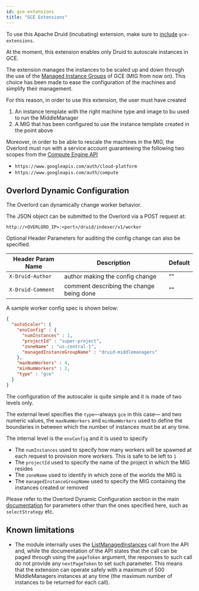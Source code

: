 ```yaml
---
id: gce-extensions
title: "GCE Extensions"
---
```


<!--
  ~ Licensed to the Apache Software Foundation (ASF) under one
  ~ or more contributor license agreements.  See the NOTICE file
  ~ distributed with this work for additional information
  ~ regarding copyright ownership.  The ASF licenses this file
  ~ to you under the Apache License, Version 2.0 (the
  ~ "License"); you may not use this file except in compliance
  ~ with the License.  You may obtain a copy of the License at
  ~
  ~   http://www.apache.org/licenses/LICENSE-2.0
  ~
  ~ Unless required by applicable law or agreed to in writing,
  ~ software distributed under the License is distributed on an
  ~ "AS IS" BASIS, WITHOUT WARRANTIES OR CONDITIONS OF ANY
  ~ KIND, either express or implied.  See the License for the
  ~ specific language governing permissions and limitations
  ~ under the License.
  -->


To use this Apache Druid (incubating) extension, make sure to [include](../../development/extensions.md#loading-extensions) `gce-extensions`.

At the moment, this extension enables only Druid to autoscale instances in GCE.

The extension manages the instances to be scaled up and down through the use of the [Managed Instance Groups](https://cloud.google.com/compute/docs/instance-groups/creating-groups-of-managed-instances#resize_managed_group)
of GCE (MIG from now on). This choice has been made to ease the configuration of the machines and simplify their
management.

For this reason, in order to use this extension, the user must have created
1. An instance template with the right machine type and image to bu used to run the MiddleManager
2. A MIG that has been configured to use the instance template created in the point above

Moreover, in order to be able to rescale the machines in the MIG, the Overlord must run with a service account
guaranteeing the following two scopes from the [Compute Engine API](https://developers.google.com/identity/protocols/googlescopes#computev1)
- `https://www.googleapis.com/auth/cloud-platform`
- `https://www.googleapis.com/auth/compute`

## Overlord Dynamic Configuration

The Overlord can dynamically change worker behavior.

The JSON object can be submitted to the Overlord via a POST request at:

```
http://<OVERLORD_IP>:<port>/druid/indexer/v1/worker
```

Optional Header Parameters for auditing the config change can also be specified.

|Header Param Name| Description | Default |
|----------|-------------|---------|
|`X-Druid-Author`| author making the config change|""|
|`X-Druid-Comment`| comment describing the change being done|""|

A sample worker config spec is shown below:

```json
{
  "autoScaler": {
    "envConfig" : {
      "numInstances" : 1,
      "projectId" : "super-project",
      "zoneName" : "us-central-1",
      "managedInstanceGroupName" : "druid-middlemanagers"
    },
    "maxNumWorkers" : 4,
    "minNumWorkers" : 2,
    "type" : "gce"
  }
}
```

The configuration of the autoscaler is quite simple and it is made of two levels only.

The external level specifies the `type`—always `gce` in this case— and two numeric values,
the `maxNumWorkers` and `minNumWorkers` used to define the boundaries in between which the
number of instances must be at any time.

The internal level is the `envConfig` and it is used to specify

- The `numInstances` used to specify how many workers will be spawned at each 
request to provision more workers.  This is safe to be left to `1`
- The `projectId` used to specify the name of the project in which the MIG resides
- The `zoneName` used to identify in which zone of the worlds the MIG is
- The `managedInstanceGroupName` used to specify the MIG containing the instances created or 
removed

Please refer to the Overlord Dynamic Configuration section in the main [documentation](../../configuration/index.md)
for parameters other than the ones specified here, such as `selectStrategy` etc.

## Known limitations

- The module internally uses the [ListManagedInstances](https://cloud.google.com/compute/docs/reference/rest/v1/instanceGroupManagers/listManagedInstances)
 call from the API and, while the documentation of the API states that the call can be paged through using the
 `pageToken` argument, the responses to such call do not provide any `nextPageToken` to set such parameter. This means
 that the extension can operate safely with a maximum of 500 MiddleManagers instances at any time (the maximum number
 of instances to be returned for each call).
 